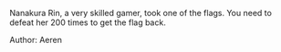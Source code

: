 Nanakura Rin, a very skilled gamer, took one of the flags. You need to defeat her 200 times to get the flag back.

Author: Aeren
